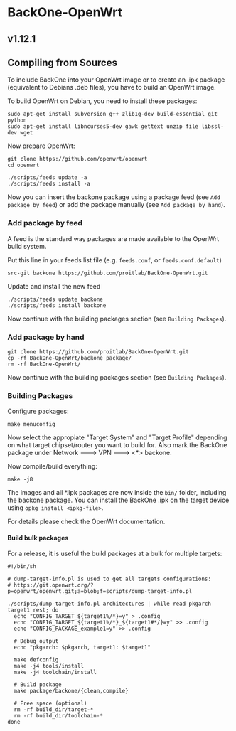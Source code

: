 # BackOne-OpenWrt
## v1.12.1

## Compiling from Sources

To include BackOne into your OpenWrt image or to create
an .ipk package (equivalent to Debians .deb files),
you have to build an OpenWrt image.

To build OpenWrt on Debian, you need to install these packages:

```
sudo apt-get install subversion g++ zlib1g-dev build-essential git python
sudo apt-get install libncurses5-dev gawk gettext unzip file libssl-dev wget
```

Now prepare OpenWrt:

```
git clone https://github.com/openwrt/openwrt
cd openwrt

./scripts/feeds update -a
./scripts/feeds install -a
```

Now you can insert the backone package using a package feed (see `Add package by feed`) or add the package manually (see `Add package by hand`).

### Add package by feed

A feed is the standard way packages are made available to the OpenWrt build system.

Put this line in your feeds list file (e.g. `feeds.conf`, or `feeds.conf.default`)

```
src-git backone https://github.com/proitlab/BackOne-OpenWrt.git
```

Update and install the new feed

```
./scripts/feeds update backone
./scripts/feeds install backone
```

Now continue with the building packages section (see `Building Packages`).

### Add package by hand

```
git clone https://github.com/proitlab/BackOne-OpenWrt.git
cp -rf BackOne-OpenWrt/backone package/
rm -rf BackOne-OpenWrt/
```

Now continue with the building packages section (see `Building Packages`).

### Building Packages

Configure packages:

```
make menuconfig
```

Now select the appropiate "Target System" and "Target Profile"
depending on what target chipset/router you want to build for.
Also mark the BackOne package under Network ---> VPN ---> <\*> backone.

Now compile/build everything:

```
make -j8
```

The images and all \*.ipk packages are now inside the `bin/` folder, including the backone package.
You can install the BackOne .ipk on the target device using `opkg install <ipkg-file>`.

For details please check the OpenWrt documentation.

#### Build bulk packages

For a release, it is useful the build packages at a bulk for multiple targets:

```
#!/bin/sh

# dump-target-info.pl is used to get all targets configurations:
# https://git.openwrt.org/?p=openwrt/openwrt.git;a=blob;f=scripts/dump-target-info.pl

./scripts/dump-target-info.pl architectures | while read pkgarch target1 rest; do
  echo "CONFIG_TARGET_${target1%/*}=y" > .config
  echo "CONFIG_TARGET_${target1%/*}_${target1#*/}=y" >> .config
  echo "CONFIG_PACKAGE_example1=y" >> .config

  # Debug output
  echo "pkgarch: $pkgarch, target1: $target1"

  make defconfig
  make -j4 tools/install
  make -j4 toolchain/install

  # Build package
  make package/backone/{clean,compile}

  # Free space (optional)
  rm -rf build_dir/target-*
  rm -rf build_dir/toolchain-*
done
```
